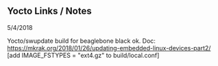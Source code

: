 ## Yocto Links / Notes

5/4/2018

Yocto/swupdate build for beaglebone black ok.
Doc: https://mkrak.org/2018/01/26/updating-embedded-linux-devices-part2/
[add IMAGE_FSTYPES = "ext4.gz" to build/local.conf]

